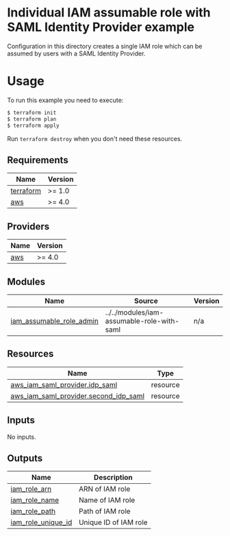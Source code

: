 # Individual IAM assumable role with SAML Identity Provider example

Configuration in this directory creates a single IAM role which can be assumed by users with a SAML Identity Provider.

# Usage

To run this example you need to execute:

```bash
$ terraform init
$ terraform plan
$ terraform apply
```

Run `terraform destroy` when you don't need these resources.


## Requirements

| Name | Version |
|------|---------|
| <a name="requirement_terraform"></a> [terraform](#requirement\_terraform) | >= 1.0 |
| <a name="requirement_aws"></a> [aws](#requirement\_aws) | >= 4.0 |

## Providers

| Name | Version |
|------|---------|
| <a name="provider_aws"></a> [aws](#provider\_aws) | >= 4.0 |

## Modules

| Name | Source | Version |
|------|--------|---------|
| <a name="module_iam_assumable_role_admin"></a> [iam\_assumable\_role\_admin](#module\_iam\_assumable\_role\_admin) | ../../modules/iam-assumable-role-with-saml | n/a |

## Resources

| Name | Type |
|------|------|
| [aws_iam_saml_provider.idp_saml](https://registry.terraform.io/providers/hashicorp/aws/latest/docs/resources/iam_saml_provider) | resource |
| [aws_iam_saml_provider.second_idp_saml](https://registry.terraform.io/providers/hashicorp/aws/latest/docs/resources/iam_saml_provider) | resource |

## Inputs

No inputs.

## Outputs

| Name | Description |
|------|-------------|
| <a name="output_iam_role_arn"></a> [iam\_role\_arn](#output\_iam\_role\_arn) | ARN of IAM role |
| <a name="output_iam_role_name"></a> [iam\_role\_name](#output\_iam\_role\_name) | Name of IAM role |
| <a name="output_iam_role_path"></a> [iam\_role\_path](#output\_iam\_role\_path) | Path of IAM role |
| <a name="output_iam_role_unique_id"></a> [iam\_role\_unique\_id](#output\_iam\_role\_unique\_id) | Unique ID of IAM role |

